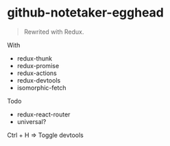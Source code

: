 # github-notetaker-egghead

> Rewrited with Redux.

With

- redux-thunk
- redux-promise
- redux-actions
- redux-devtools
- isomorphic-fetch

Todo

- redux-react-router
- universal?

Ctrl + H => Toggle devtools
